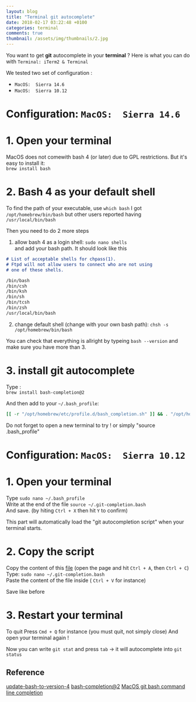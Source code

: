```yaml
---
layout: blog
title: "Terminal git autocomplete"
date: 2018-02-17 03:22:48 +0100
categories: terminal
comments: true
thumbnail: /assets/img/thumbnails/2.jpg
---
```


You want to get **git** autocomplete in your **terminal** ? Here is what you can do with `Terminal: iTerm2 & Terminal`

We tested two set of configuration : 
- `MacOS:  Sierra 14.6`  
- `MacOS:  Sierra 10.12`  

# Configuration:  `MacOS:  Sierra 14.6`  

# 1. Open your terminal
MacOS does not comewith bash 4 (or later) due to GPL restrictions. But it's easy to install it:  
`brew install bash`

# 2. Bash 4 as your default shell
To find the path of your executable, use  `which bash`
I got `/opt/homebrew/bin/bash` but other users reported having `/usr/local/bin/bash`

Then you need to do 2 more steps
1. allow bash 4 as a login shell:
`sudo nano shells`  
and add your bash path. It should look like this
```md
# List of acceptable shells for chpass(1).
# Ftpd will not allow users to connect who are not using
# one of these shells.

/bin/bash
/bin/csh
/bin/ksh
/bin/sh
/bin/tcsh
/bin/zsh
/usr/local/bin/bash
```
2. change default shell (change with your own bash path):
`chsh -s /opt/homebrew/bin/bash`

You can check that everything is allright by typeing `bash --version` and make sure you have more than 3.


# 3. install git autocomplete
Type :  
`brew install bash-completion@2`

And then add to your `~/.bash_profile`:  
```bash
[[ -r "/opt/homebrew/etc/profile.d/bash_completion.sh" ]] && . "/opt/homebrew/etc/profile.d/bash_completion.sh"
```

Do not forget to open a new terminal to try ! or simply "source .bash_profile"

# Configuration:  `MacOS:  Sierra 10.12`  

# 1. Open your terminal

Type `sudo nano ~/.bash_profile`  
Write at the end of the file
`source ~/.git-completion.bash`  
And save. (by hiting `Ctrl + X` then hit `Y` to confirm)

This part will automatically load the "git autocompletion script" when your terminal starts.

# 2. Copy the script

Copy the content of this [file][gist] (open the page and hit `Ctrl + A`, then `Ctrl + C`)  
Type: `sudo nano ~/.git-completion.bash`  
Paste the content of the file inside ( `Ctrl + V` for instance)

Save like before

# 3. Restart your terminal

To quit Press `Cmd + Q` for instance (you must quit, not simply close)
And open your terminal again !

Now you can write `git stat` and press `tab` -> it will autocomplete into `git status`

[gist]: https://gist.githubusercontent.com/guillim/c7cc6fe2915fbd3891338f43244bffcc/raw/bd23090594b82806f87e4c6d69689f103dfa7a85/git-completion.bash


## Reference
[update-bash-to-version-4](https://apple.stackexchange.com/questions/193411/update-bash-to-version-4-0-on-osx)
[bash-completion@2](https://formulae.brew.sh/formula/bash-completion@2)
[MacOS git bash command line completion](https://stackoverflow.com/questions/12399002/how-to-configure-git-bash-command-line-completion)

